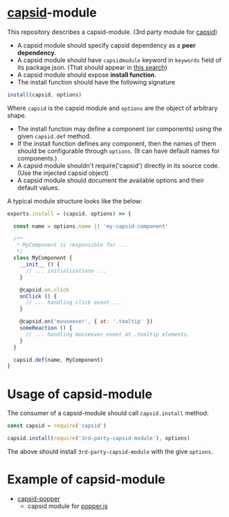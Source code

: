 # [capsid][]-module

This repository describes a capsid-module. (3rd party module for [capsid][])

- A capsid module should specify capsid dependency as a **peer dependency**.
- A capsid module should have `capsidmodule` keyword in `keywords` field of its package.json. (That should appear in [this search](https://www.npmjs.com/search?q=keywords:capsidmodule))
- A capsid module should expose **install function**.
- The install function should have the following signature

```js
install(capsid, options)
```

Where `capsid` is the capsid module and `options` are the object of arbitrary shape.

- The install function may define a component (or components) using the given `capsid.def` method.
- If the install function defines any component, then the names of them should be configurable through `options`. (It can have default names for components.)
- A capsid module shouldn't require('capsid') directly in its source code. (Use the injected capsid object)
- A capsid module should document the available options and their default values.


A typical module structure looks like the below:

```js
exports.install = (capsid, options) => {

  const name = options.name || 'my-capsid-component'

  /**
   * MyComponent is responsible for ...
   */
  class MyComponent {
    __init__ () {
      // ... initializations ...
    }

    @capsid.on.click
    onClick () {
      // ... handling click event ...
    }

    @capsid.on('mouseover', { at: '.tooltip' })
    someReaction () {
      // ... handling mouseover event at .tooltip elements.
    }
  }

  capsid.def(name, MyComponent)
}
```

# Usage of capsid-module

The consumer of a capsid-module should call `capsid.install` method:

```js
const capsid = require('capsid')

capsid.install(require('3rd-party-capsid-module'), options)
```

The above should install `3rd-party-capsid-module` with the give `options`.

# Example of capsid-module

- [capsid-popper][]
  - capsid module for [popper.js][]

[capsid]: https://github.com/capsidjs/capsid
[capsid-popper]: https://github.com/capsidjs/capsid-popper
[popper.js]: https://popper.js.org
